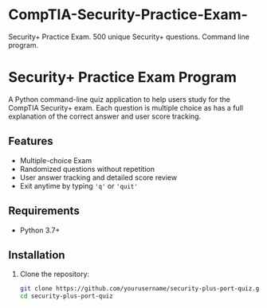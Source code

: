 # CompTIA-Security-Practice-Exam-
Security+ Practice Exam. 500 unique Security+ questions. Command line program.

# Security+ Practice Exam Program

A Python command-line quiz application to help users study for the CompTIA Security+ exam. Each question is multiple choice as has a full explanation of the correct answer and user score tracking.

## Features

- Multiple-choice Exam
- Randomized questions without repetition
- User answer tracking and detailed score review
- Exit anytime by typing `'q'` or `'quit'`

## Requirements

- Python 3.7+

## Installation

1. Clone the repository:

   ```bash
   git clone https://github.com/yourusername/security-plus-port-quiz.git
   cd security-plus-port-quiz
